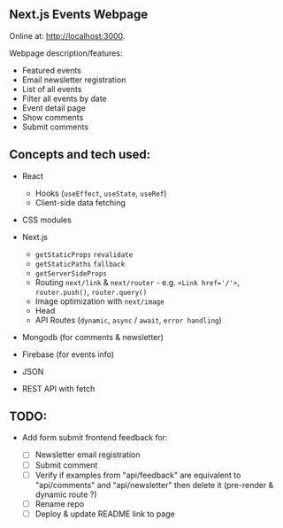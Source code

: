 ## Next.js Events Webpage

Online at: [http://localhost:3000](http://localhost:3000).

Webpage description/features:

- Featured events
- Email newsletter registration
- List of all events
- Filter all events by date
- Event detail page
- Show comments
- Submit comments

## Concepts and tech used:

- React
  - Hooks (`useEffect`, `useState`, `useRef`)
  - Client-side data fetching
- CSS modules
- Next.js

  - `getStaticProps` `revalidate`
  - `getStaticPaths` `fallback`
  - `getServerSideProps`
  - Routing `next/link` & `next/router` - e.g. `<Link href='/'>`, `router.push()`, `router.query()`
  - Image optimization with `next/image`
  - Head
  - API Routes (`dynamic`, `async` / `await`, `error handling`)

- Mongodb (for comments & newsletter)
- Firebase (for events info)
- JSON
- REST API with fetch

## TODO:

- Add form submit frontend feedback for:

  - [ ] Newsletter email registration
  - [ ] Submit comment
  - [ ] Verify if examples from "api/feedback" are equivalent to "api/comments" and "api/newsletter" then delete it (pre-render & dynamic route ?)
  - [ ] Rename repo
  - [ ] Deploy & update README link to page
